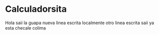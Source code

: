 # Calculadorsita
 Hola saii la guapa
nueva linea escrita localmente
otro linea escrita saii 
ya esta checale colima